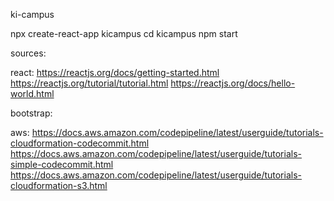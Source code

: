 ki-campus

npx create-react-app kicampus
cd kicampus
npm start

sources:

react:
https://reactjs.org/docs/getting-started.html
https://reactjs.org/tutorial/tutorial.html
https://reactjs.org/docs/hello-world.html

bootstrap:

aws:
https://docs.aws.amazon.com/codepipeline/latest/userguide/tutorials-cloudformation-codecommit.html
https://docs.aws.amazon.com/codepipeline/latest/userguide/tutorials-simple-codecommit.html
https://docs.aws.amazon.com/codepipeline/latest/userguide/tutorials-cloudformation-s3.html